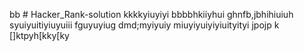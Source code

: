 bb # Hacker_Rank-solution
kkkkyiuyiyi
bbbbhkiiyhui
ghnfb,jbhihiuiuh
syuiyuitiyiuyuiii
fguyuyiug
dmd;myiyuiy
miuyiyuiyiyiuityityi
jpojp
k
[]ktpyh[kky[ky
